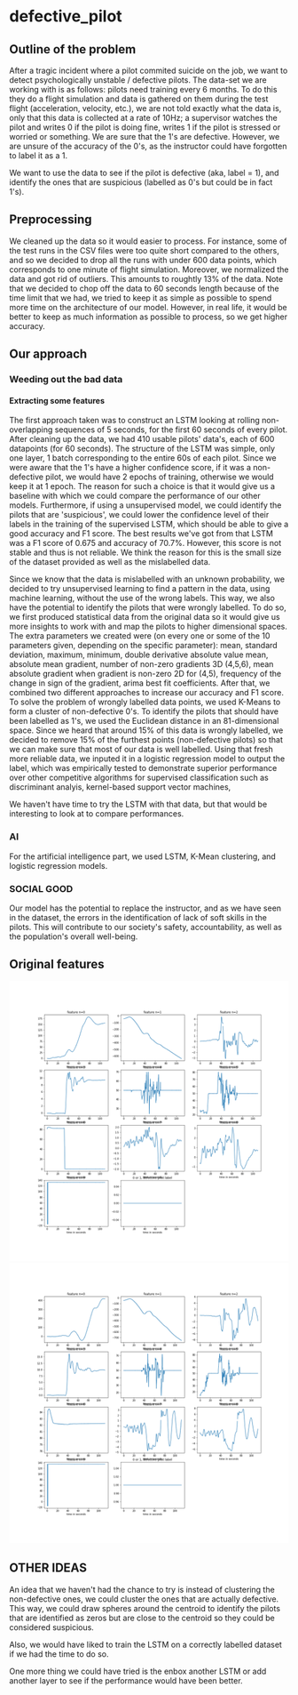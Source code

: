 # defective_pilot

## Outline of the problem
After a tragic incident where a pilot commited suicide on the job, we want to detect psychologically unstable / defective pilots. The data-set we are working with is as follows: pilots need training every 6 months. To do this they do a flight simulation and data is gathered on them during the test flight (acceleration, velocity, etc.), we are not told exactly what the data is, only that this data is collected at a rate of 10Hz; a supervisor watches the pilot and writes 0 if the pilot is doing fine, writes 1 if the pilot is stressed or worried or something. We are sure that the 1's are defective. However, we are unsure of the accuracy of the 0's, as the instructor could have forgotten to label it as a 1.

We want to use the data to see if the pilot is defective (aka, label = 1), and identify the ones that are suspicious (labelled as 0's but could be in fact 1's).



## Preprocessing
We cleaned up the data so it would easier to process. For instance, some of the test runs in the CSV files were too quite short compared to the others, and so we decided to drop all the runs with under 600 data points, which corresponds to one minute of flight simulation. Moreover, we normalized the data and got rid of outliers. This amounts to roughtly 13% of the data. Note that we decided to chop off the data to 60 seconds length because of the time limit that we had, we tried to keep it as simple as possible to spend more time on the architecture of our model. However, in real life, it would be better to keep as much information as possible to process, so we get higher accuracy.


## Our approach
### Weeding out the bad data
#### Extracting some features

The first approach taken was to construct an LSTM looking at rolling non-overlapping sequences of 5 seconds, for the first 60 seconds of every pilot. After cleaning up the data, we had 410 usable pilots' data's, each of 600 datapoints (for 60 seconds). The structure of the LSTM was simple, only one layer, 1 batch corresponding to the entire 60s of each pilot. Since we were aware that the 1's have a higher confidence score, if it was a non-defective pilot, we would have 2 epochs of training, otherwise we would keep it at 1 epoch. The reason for such a choice is that it would give us a baseline with which we could compare the performance of our other models. Furthermore, if using a unsupervised model, we could identify the pilots that are 'suspicious', we could lower the confidence level of their labels in the training of the supervised LSTM, which should be able to give a good accuracy and F1 score. The best results we've got from that LSTM was a F1 score of 0.675 and accuracy of 70.7%. However, this score is not stable and thus is not reliable. We think the reason for this is the small size of the dataset provided as well as the mislabelled data. 

Since we know that the data is mislabelled with an unknown probability, we decided to try unsupervised learning to find a pattern in the data, using machine learning, without the use of the wrong labels. This way, we also have the potential to identify the pilots that were wrongly labelled. To do so, we first produced statistical data from the original data so it would give us more insights to work with and map the pilots to higher dimensional spaces. 
    The extra parameters we created were (on every one or some of the 10 parameters given, depending on the specific parameter): mean, standard deviation, maximum, minimum, double derivative absolute value mean, absolute mean gradient, number of non-zero gradients 3D (4,5,6), mean absolute gradient when gradient is non-zero 2D for (4,5), frequency of the change in sign of the gradient, arima best fit coefficients. 
    After that, we combined two different approaches to increase our accuracy and F1 score. To solve the problem of wrongly labelled data points, we used K-Means to form a cluster of non-defective 0's. To identify the pilots that should have been labelled as 1's, we used the Euclidean distance in an 81-dimensional space. Since we heard that around 15% of this data is wrongly labelled, we decided to remove 15% of the furthest points (non-defective pilots) so that we can make sure that most of our data is well labelled.
    Using that fresh more reliable data, we inputed it in a logistic regression model to output the label, which was empirically tested to demonstrate superior performance over other competitive algorithms for supervised classification such as discriminant analyis, kernel-based support vector machines, 
    
We haven't have time to try the LSTM with that data, but that would be interesting to look at to compare performances.


### AI

For the artificial intelligence part, we used LSTM, K-Mean clustering, and logistic regression models. 

### SOCIAL GOOD

Our model has the potential to replace the instructor, and as we have seen in the dataset, the errors in the identification of lack of soft skills in the pilots. This will contribute to our society's safety, accountability, as well as the population's overall well-being.

## Original features

![](figures/index_125.png)
![](figures/index_397.png)


## OTHER IDEAS

An idea that we haven't had the chance to try is instead of clustering the non-defective ones, we could cluster the ones that are actually defective. This way, we could draw spheres around the centroid to identify the pilots that are identified as zeros but are close to the centroid so they could be considered suspicious. 

Also, we would have liked to train the LSTM on a correctly labelled dataset if we had the time to do so. 

One more thing we could have tried is the enbox another LSTM or add another layer to see if the performance would have been better. 




